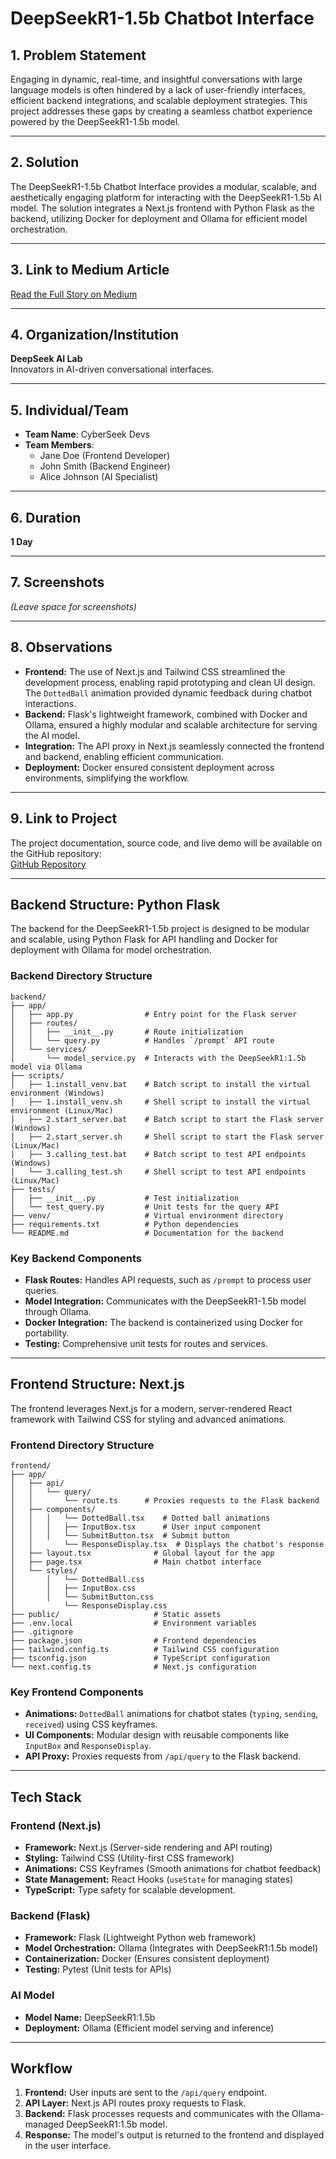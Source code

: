 # DeepSeekR1-1.5b Chatbot Interface

## 1. Problem Statement
Engaging in dynamic, real-time, and insightful conversations with large language models is often hindered by a lack of user-friendly interfaces, efficient backend integrations, and scalable deployment strategies. This project addresses these gaps by creating a seamless chatbot experience powered by the DeepSeekR1-1.5b model.

---

## 2. Solution
The DeepSeekR1-1.5b Chatbot Interface provides a modular, scalable, and aesthetically engaging platform for interacting with the DeepSeekR1-1.5b AI model. The solution integrates a Next.js frontend with Python Flask as the backend, utilizing Docker for deployment and Ollama for efficient model orchestration.

---

## 3. Link to Medium Article
[Read the Full Story on Medium](#)

---

## 4. Organization/Institution
**DeepSeek AI Lab**  
Innovators in AI-driven conversational interfaces.

---

## 5. Individual/Team
- **Team Name**: CyberSeek Devs
- **Team Members**:
  - Jane Doe (Frontend Developer)  
  - John Smith (Backend Engineer)  
  - Alice Johnson (AI Specialist)  

---

## 6. Duration
**1 Day**

---

## 7. Screenshots
*(Leave space for screenshots)*

---

## 8. Observations
- **Frontend:** The use of Next.js and Tailwind CSS streamlined the development process, enabling rapid prototyping and clean UI design. The `DottedBall` animation provided dynamic feedback during chatbot interactions.  
- **Backend:** Flask's lightweight framework, combined with Docker and Ollama, ensured a highly modular and scalable architecture for serving the AI model.  
- **Integration:** The API proxy in Next.js seamlessly connected the frontend and backend, enabling efficient communication.  
- **Deployment:** Docker ensured consistent deployment across environments, simplifying the workflow.

---

## 9. Link to Project
The project documentation, source code, and live demo will be available on the GitHub repository:  
[GitHub Repository](#)

---

## Backend Structure: Python Flask
The backend for the DeepSeekR1-1.5b project is designed to be modular and scalable, using Python Flask for API handling and Docker for deployment with Ollama for model orchestration.

### Backend Directory Structure
```
backend/
├── app/
│   ├── app.py                # Entry point for the Flask server
│   ├── routes/
│   │   ├── __init__.py       # Route initialization
│   │   └── query.py          # Handles `/prompt` API route
│   └── services/
│       └── model_service.py  # Interacts with the DeepSeekR1:1.5b model via Ollama
├── scripts/
│   ├── 1.install_venv.bat    # Batch script to install the virtual environment (Windows)
│   ├── 1.install_venv.sh     # Shell script to install the virtual environment (Linux/Mac)
│   ├── 2.start_server.bat    # Batch script to start the Flask server (Windows)
│   ├── 2.start_server.sh     # Shell script to start the Flask server (Linux/Mac)
│   ├── 3.calling_test.bat    # Batch script to test API endpoints (Windows)
│   └── 3.calling_test.sh     # Shell script to test API endpoints (Linux/Mac)
├── tests/
│   ├── __init__.py           # Test initialization
│   └── test_query.py         # Unit tests for the query API
├── venv/                     # Virtual environment directory
├── requirements.txt          # Python dependencies
└── README.md                 # Documentation for the backend
```

### Key Backend Components
- **Flask Routes:** Handles API requests, such as `/prompt` to process user queries.
- **Model Integration:** Communicates with the DeepSeekR1-1.5b model through Ollama.
- **Docker Integration:** The backend is containerized using Docker for portability.
- **Testing:** Comprehensive unit tests for routes and services.

---

## Frontend Structure: Next.js
The frontend leverages Next.js for a modern, server-rendered React framework with Tailwind CSS for styling and advanced animations.

### Frontend Directory Structure
```
frontend/
├── app/
│   ├── api/
│   │   └── query/
│   │       └── route.ts      # Proxies requests to the Flask backend
│   ├── components/
│   │   │   └── DottedBall.tsx    # Dotted ball animations
│   │   │   ├── InputBox.tsx      # User input component
│   │   │   └── SubmitButton.tsx  # Submit button
│   │       └── ResponseDisplay.tsx  # Displays the chatbot's response
│   ├── layout.tsx              # Global layout for the app
│   ├── page.tsx                # Main chatbot interface
│   └── styles/
│       │   └── DottedBall.css
│       │   ├── InputBox.css
│       │   └── SubmitButton.css
│           └── ResponseDisplay.css
├── public/                     # Static assets
├── .env.local                  # Environment variables
├── .gitignore
├── package.json                # Frontend dependencies
├── tailwind.config.ts          # Tailwind CSS configuration
├── tsconfig.json               # TypeScript configuration
└── next.config.ts              # Next.js configuration
```

### Key Frontend Components
- **Animations:** `DottedBall` animations for chatbot states (`typing`, `sending`, `received`) using CSS keyframes.
- **UI Components:** Modular design with reusable components like `InputBox` and `ResponseDisplay`.
- **API Proxy:** Proxies requests from `/api/query` to the Flask backend.

---

## Tech Stack

### **Frontend (Next.js)**
- **Framework:** Next.js (Server-side rendering and API routing)
- **Styling:** Tailwind CSS (Utility-first CSS framework)
- **Animations:** CSS Keyframes (Smooth animations for chatbot feedback)
- **State Management:** React Hooks (`useState` for managing states)
- **TypeScript:** Type safety for scalable development.

### **Backend (Flask)**
- **Framework:** Flask (Lightweight Python web framework)
- **Model Orchestration:** Ollama (Integrates with DeepSeekR1:1.5b model)
- **Containerization:** Docker (Ensures consistent deployment)
- **Testing:** Pytest (Unit tests for APIs)

### **AI Model**
- **Model Name:** DeepSeekR1:1.5b
- **Deployment:** Ollama (Efficient model serving and inference)

---

## Workflow
1. **Frontend:** User inputs are sent to the `/api/query` endpoint.
2. **API Layer:** Next.js API routes proxy requests to Flask.
3. **Backend:** Flask processes requests and communicates with the Ollama-managed DeepSeekR1:1.5b model.
4. **Response:** The model's output is returned to the frontend and displayed in the user interface.
